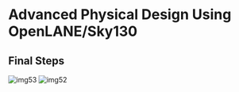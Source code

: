 # Advanced Physical Design Using OpenLANE/Sky130

## Final Steps
![img53](https://github.com/user-attachments/assets/fa681822-7b1d-464b-803b-6c5fe43bfa94)
![img52](https://github.com/user-attachments/assets/cd8ab60d-81c9-40dd-b19e-34482d11c09c)
